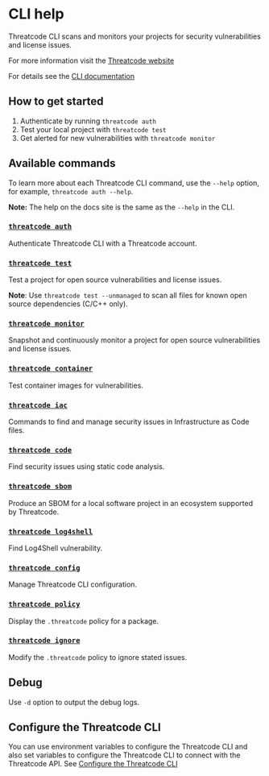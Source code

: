 # CLI help

Threatcode CLI scans and monitors your projects for security vulnerabilities and license issues.

For more information visit the [Threatcode website](https://threatcode.github.io)

For details see the [CLI documentation](https://docs.threatcode.github.io/features/threatcode-cli)

## How to get started

1. Authenticate by running `threatcode auth`
2. Test your local project with `threatcode test`
3. Get alerted for new vulnerabilities with `threatcode monitor`

## Available commands

To learn more about each Threatcode CLI command, use the `--help` option, for example, `threatcode auth --help`.

**Note:** The help on the docs site is the same as the `--help` in the CLI.

### [`threatcode auth`](auth.md)

Authenticate Threatcode CLI with a Threatcode account.

### [`threatcode test`](test.md)

Test a project for open source vulnerabilities and license issues.

**Note**: Use `threatcode test --unmanaged` to scan all files for known open source dependencies (C/C++ only).

### [`threatcode monitor`](monitor.md)

Snapshot and continuously monitor a project for open source vulnerabilities and license issues.

### [`threatcode container`](container.md)

Test container images for vulnerabilities.

### [`threatcode iac`](iac.md)

Commands to find and manage security issues in Infrastructure as Code files.

### [`threatcode code`](code.md)

Find security issues using static code analysis.

### [`threatcode sbom`](sbom.md)

Produce an SBOM for a local software project in an ecosystem supported by Threatcode.

### [`threatcode log4shell`](log4shell.md)

Find Log4Shell vulnerability.

### [`threatcode config`](config.md)

Manage Threatcode CLI configuration.

### [`threatcode policy`](policy.md)

Display the `.threatcode` policy for a package.

### [`threatcode ignore`](ignore.md)

Modify the `.threatcode` policy to ignore stated issues.

## Debug

Use `-d` option to output the debug logs.

## Configure the Threatcode CLI

You can use environment variables to configure the Threatcode CLI and also set variables to configure the Threatcode CLI to connect with the Threatcode API. See [Configure the Threatcode CLI](https://docs.threatcode.github.io/features/threatcode-cli/configure-the-threatcode-cli)
